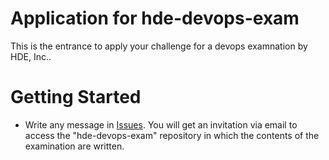 # Application for hde-devops-exam
 This is the entrance to apply your challenge for a devops examnation by HDE, Inc..

# Getting Started
* Write any message in [Issues](https://github.com/hde-devops-exam/challenge/issues). You will get an invitation via email to access the "hde-devops-exam" repository in which the contents of the examination are written.
